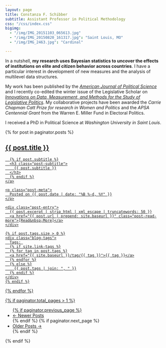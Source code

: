 ```yaml
---
layout: page
title: Constanza F. Schibber
subtitle: Assistant Professor in Political Methodology
css: "/css/index.css"
bigimg:
  - "/img/IMG_20151103_065613.jpg"
  - "/img/IMG_20150820_161317.jpg": "Saint Louis, MO"
  - "/img/IMG_2463.jpg": "Cardinal"

---
```


In a nutshell, **my research uses Bayesian statistics to uncover the effects of institutions on elite and citizen behavior across countries**. I have a particular interest in development of new measures and the analysis of multilevel data structures.

My work has been published by the [*American Journal of Political Science*](https://constanzaschibber.github.io/pdfs/ajps.12429.pdf) and I recently co-edited the winter issue of the Legislative Scholar on [*Innovations on Data, Measurement, and Methods for the Study of Legislative Politics*](https://constanzaschibber.github.io/pdfs/Winter20.pdf). My collaborative projects have been awarded the *Carrie Chapman Catt Prize for research in Women and Politics* and the *APSA Centennial Grant* from the Warren E. Miller Fund in Electoral Politics.

I received a PhD in Political Science at *Washington University in Saint Louis*.



<div class="posts-list">
  {% for post in paginator.posts %}
  <article class="post-preview">
    <a href="{{ post.url | prepend: site.baseurl }}">
	  <h2 class="post-title">{{ post.title }}</h2>

	  {% if post.subtitle %}
	  <h3 class="post-subtitle">
	    {{ post.subtitle }}
	  </h3>
	  {% endif %}
    </a>

    <p class="post-meta">
      Posted on {{ post.date | date: "%B %-d, %Y" }}
    </p>

    <div class="post-entry">
      {{ post.excerpt | strip_html | xml_escape | truncatewords: 50 }}
	  <a href="{{ post.url | prepend: site.baseurl }}" class="post-read-more">[Read&nbsp;More]</a>
    </div>

    {% if post.tags.size > 0 %}
    <div class="blog-tags">
      Tags: 
      {% if site.link-tags %}
      {% for tag in post.tags %}
      <a href="{{ site.baseurl }}/tag/{{ tag }}">{{ tag }}</a>
      {% endfor %}
      {% else %}
        {{ post.tags | join: ", " }}
      {% endif %}
    </div>
    {% endif %}

   </article>
  {% endfor %}
</div>

{% if paginator.total_pages > 1 %}
<ul class="pager main-pager">
  {% if paginator.previous_page %}
  <li class="previous">
    <a href="{{ paginator.previous_page_path | prepend: site.baseurl | replace: '//', '/' }}">&larr; Newer Posts</a>
  </li>
  {% endif %}
  {% if paginator.next_page %}
  <li class="next">
    <a href="{{ paginator.next_page_path | prepend: site.baseurl | replace: '//', '/' }}">Older Posts &rarr;</a>
  </li>
  {% endif %}
</ul>
{% endif %}
